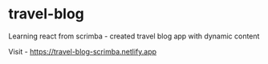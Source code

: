 # travel-blog
Learning react from scrimba - created travel blog app with dynamic content

Visit - https://travel-blog-scrimba.netlify.app
